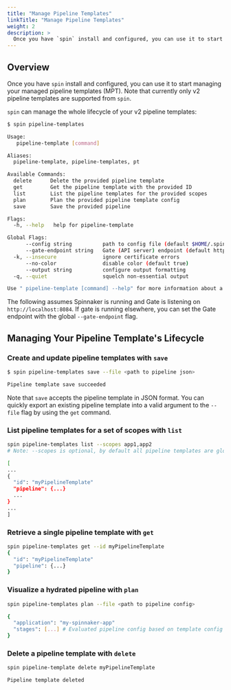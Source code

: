 ```yaml
---
title: "Manage Pipeline Templates"
linkTitle: "Manage Pipeline Templates"
weight: 2
description: >
  Once you have `spin` install and configured, you can use it to start managing your managed pipeline templates (MPT).
---
```



## Overview

Once you have `spin` install and configured, you can use it to start
managing your managed pipeline templates (MPT). Note that currently only v2
pipeline templates are supported from `spin`.

`spin` can manage the whole lifecycle of your v2 pipeline templates:

```bash
$ spin pipeline-templates

Usage:
   pipeline-template [command]

Aliases:
  pipeline-template, pipeline-templates, pt

Available Commands:
  delete      Delete the provided pipeline template
  get         Get the pipeline template with the provided ID
  list        List the pipeline templates for the provided scopes
  plan        Plan the provided pipeline template config
  save        Save the provided pipeline

Flags:
  -h, --help   help for pipeline-template

Global Flags:
      --config string          path to config file (default $HOME/.spin/config)
      --gate-endpoint string   Gate (API server) endpoint (default http://localhost:8084)
  -k, --insecure               ignore certificate errors
      --no-color               disable color (default true)
      --output string          configure output formatting
  -q, --quiet                  squelch non-essential output

Use " pipeline-template [command] --help" for more information about a command.
```

The following assumes Spinnaker is running and Gate is
listening on `http://localhost:8084`. If gate is running elsewhere,
you can set the Gate endpoint with the global `--gate-endpoint` flag.

## Managing Your Pipeline Template's Lifecycle

### Create and update pipeline templates with `save`

```bash
$ spin pipeline-templates save --file <path to pipeline json>

Pipeline template save succeeded
```

Note that `save` accepts the pipeline template in JSON format. You can quickly export an
existing pipeline template into a valid argument to the `--file` flag by using the `get` command.

### List pipeline templates for a set of scopes with `list`

```bash
spin pipeline-templates list --scopes app1,app2
# Note: --scopes is optional, by default all pipeline templates are global.

[
...
{
  "id": "myPipelineTemplate"
  "pipeline": {...}
  ...
}
...
]

```

### Retrieve a single pipeline template with `get`

```bash
spin pipeline-templates get --id myPipelineTemplate
{
  "id": "myPipelineTemplate"
  "pipeline": {...}
}
```

### Visualize a hydrated pipeline with `plan`

```bash
spin pipeline-templates plan --file <path to pipeline config>

{
  "application": "my-spinnaker-app"
  "stages": [...] # Evaluated pipeline config based on template config values.
}
```

### Delete a pipeline template with `delete`

```bash
spin pipeline-template delete myPipelineTemplate

Pipeline template deleted
```
